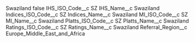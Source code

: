 <?xml version="1.0" encoding="UTF-8"?>
<CustomMetadata xmlns="http://soap.sforce.com/2006/04/metadata" xmlns:xsi="http://www.w3.org/2001/XMLSchema-instance" xmlns:xsd="http://www.w3.org/2001/XMLSchema">
    <label>Swaziland</label>
    <protected>false</protected>
    <values>
        <field>IHS_ISO_Code__c</field>
        <value xsi:type="xsd:string">SZ</value>
    </values>
    <values>
        <field>IHS_Name__c</field>
        <value xsi:type="xsd:string">Swaziland</value>
    </values>
    <values>
        <field>Indices_ISO_Code__c</field>
        <value xsi:type="xsd:string">SZ</value>
    </values>
    <values>
        <field>Indices_Name__c</field>
        <value xsi:type="xsd:string">Swaziland</value>
    </values>
    <values>
        <field>MI_ISO_Code__c</field>
        <value xsi:type="xsd:string">SZ</value>
    </values>
    <values>
        <field>MI_Name__c</field>
        <value xsi:type="xsd:string">Swaziland</value>
    </values>
    <values>
        <field>Platts_ISO_Code__c</field>
        <value xsi:type="xsd:string">SZ</value>
    </values>
    <values>
        <field>Platts_Name__c</field>
        <value xsi:type="xsd:string">Swaziland</value>
    </values>
    <values>
        <field>Ratings_ISO_Code__c</field>
        <value xsi:type="xsd:string">SZ</value>
    </values>
    <values>
        <field>Ratings_Name__c</field>
        <value xsi:type="xsd:string">Swaziland</value>
    </values>
    <values>
        <field>Referral_Region__c</field>
        <value xsi:type="xsd:string">Europe_Middle_East_and_Africa</value>
    </values>
</CustomMetadata>
